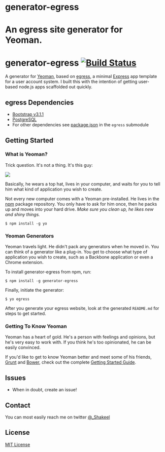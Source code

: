 generator-egress
================

An egress site generator for Yeoman.
=======
# generator-egress [![Build Status](https://secure.travis-ci.org/shakeelmohamed/generator-egress.png?branch=master)](https://travis-ci.org/shakeelmohamed/generator-egress)

A generator for [Yeoman](http://yeoman.io), based on [egress](http://github.com/shakeelmohamed/egress), 
a minimal [Express](http://expressjs.com/) app template for a user account system.
I built this with the intention of getting user-based node.js apps scaffolded out quickly.

## egress Dependencies

* [Bootstrap v3.1.1](https://github.com/twbs/bootstrap/releases/tag/v3.1.1)
* [PostgreSQL](http://www.postgresql.org/)
* For other dependencies see  [package.json](http://github.com/shakeelmohamed/egress/blob/master/package.json) in the `egress` submodule

## Getting Started

### What is Yeoman?

Trick question. It's not a thing. It's this guy:

![](http://i.imgur.com/JHaAlBJ.png)

Basically, he wears a top hat, lives in your computer, and waits for you to tell him what kind of application you wish to create.

Not every new computer comes with a Yeoman pre-installed. He lives in the [npm](https://npmjs.org) package repository. You only have to ask for him once, then he packs up and moves into your hard drive. *Make sure you clean up, he likes new and shiny things.*

```
$ npm install -g yo
```

### Yeoman Generators

Yeoman travels light. He didn't pack any generators when he moved in. You can think of a generator like a plug-in. You get to choose what type of application you wish to create, such as a Backbone application or even a Chrome extension.

To install generator-egress from npm, run:

```
$ npm install -g generator-egress
```

Finally, initiate the generator:

```
$ yo egress
```

After you generate your egress website, look at the generated `README.md` for steps to get started.

### Getting To Know Yeoman

Yeoman has a heart of gold. He's a person with feelings and opinions, but he's very easy to work with. If you think he's too opinionated, he can be easily convinced.

If you'd like to get to know Yeoman better and meet some of his friends, [Grunt](http://gruntjs.com) and [Bower](http://bower.io), check out the complete [Getting Started Guide](https://github.com/yeoman/yeoman/wiki/Getting-Started).

## Issues

* When in doubt, create an issue!

## Contact

You can most easily reach me on twitter [@_Shakeel](http://twitter.com/_Shakeel)

## License

[MIT License](http://en.wikipedia.org/wiki/MIT_License)
